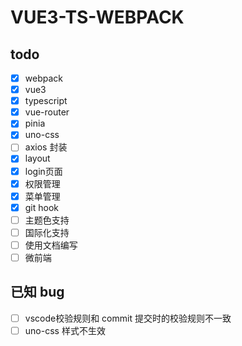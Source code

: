 # VUE3-TS-WEBPACK

## todo

- [x] webpack
- [x] vue3
- [x] typescript
- [x] vue-router
- [x] pinia
- [x] uno-css
- [ ] axios 封装
- [x] layout
- [x] login页面
- [x] 权限管理
- [x] 菜单管理
- [x] git hook
- [ ] 主题色支持
- [ ] 国际化支持
- [ ] 使用文档编写
- [ ] 微前端

## 已知 bug

- [ ] vscode校验规则和 commit 提交时的校验规则不一致
- [ ] uno-css 样式不生效
